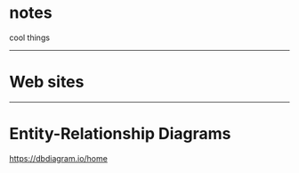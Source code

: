 # notes
cool things

---------------------------------------------------------------------------------------------------------------------------------------------
# Web sites
---------------------------------------------------------------------------------------------------------------------------------------------

# Entity-Relationship Diagrams
https://dbdiagram.io/home

